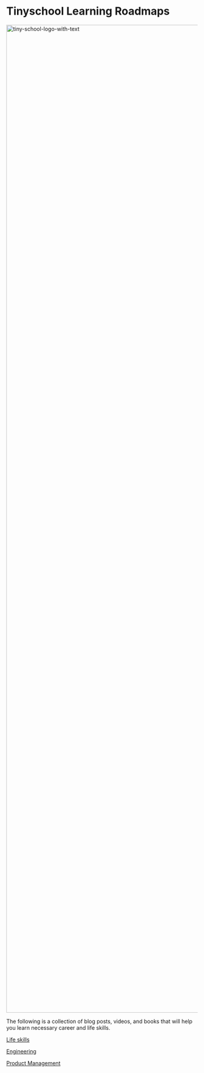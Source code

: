 # Tinyschool Learning Roadmaps

<img width="2594" alt="tiny-school-logo-with-text" src="https://user-images.githubusercontent.com/10363633/130611001-e9bfb56a-d4a0-495c-aef0-dd30ffcbb32f.png">


The following is a collection of blog posts, videos, and books that will help you learn necessary career and life skills.

[Life skills](https://tinyschool.github.io/tinyschool/lifeskills/)

[Engineering](https://tinyschool.github.io/tinyschool/engineering/)

[Product Management](https://tinyschool.github.io/tinyschool/product-management/)
